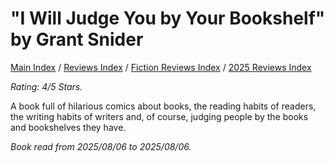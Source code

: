 # "I Will Judge You by Your Bookshelf" by Grant Snider

[Main Index](../../../README.md) / [Reviews Index](../../README.md) / [Fiction Reviews Index](../README.md) / [2025 Reviews Index](README.md)

*Rating: 4/5 Stars.*

A book full of hilarious comics about books, the reading habits of readers, the writing habits of writers and, of course, judging people by the books and bookshelves they have.

*Book read from 2025/08/06 to 2025/08/06.*
